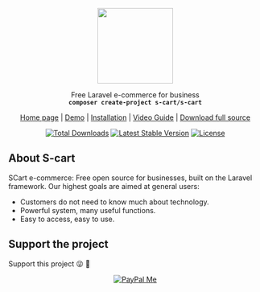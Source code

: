 <p align="center">
    <img src="https://s-cart.org/logo.png?v=4" width="150">
</p>
<p align="center">Free Laravel e-commerce for business<br>
    <code><b>composer create-project s-cart/s-cart</b></code></p>
<p align="center">
 <a href="https://s-cart.org">Home page</a> | <a href="https://demo.s-cart.org">Demo</a> | <a href="https://s-cart.org/en/docs/master/installation.html">Installation</a>  | <a href="https://s-cart.org/en/docs/master/video-guide.html">Video Guide</a> | <a href="https://s-cart.org/en/download.html">Download full source</a>
</p>

<p align="center">
<a href="https://packagist.org/packages/s-cart/core"><img src="https://poser.pugx.org/s-cart/core/d/total.svg" alt="Total Downloads"></a>
<a href="https://packagist.org/packages/s-cart/core"><img src="https://poser.pugx.org/s-cart/core/v/stable.svg" alt="Latest Stable Version"></a>
<a href="https://packagist.org/packages/s-cart/core"><img src="https://poser.pugx.org/s-cart/core/license.svg" alt="License"></a>
</p>

## About S-cart
SCart e-commerce: Free open source for businesses, built on the Laravel framework.
Our highest goals are aimed at general users:
- Customers do not need to know much about technology.
- Powerful system, many useful functions.
- Easy to access, easy to use.

## Support the project
Support this project :stuck_out_tongue_winking_eye: :pray:
<p align="center">
    <a href="https://www.paypal.me/LeLanh" target="_blank"><img src="https://img.shields.io/badge/Donate-PayPal-green.svg" data-origin="https://img.shields.io/badge/Donate-PayPal-green.svg" alt="PayPal Me"></a>
</p>
